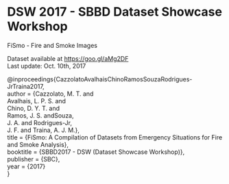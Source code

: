 # DSW 2017 - SBBD Dataset Showcase Workshop

FiSmo - Fire and Smoke Images

Dataset available at https://goo.gl/aMg2DF  
Last update: Oct. 10th, 2017

@inproceedings{CazzolatoAvalhaisChinoRamosSouzaRodrigues-JrTraina2017,  
    author    = {Cazzolato, M. T. and  
                  Avalhais, L. P. S. and  
                  Chino, D. Y. T. and  
                  Ramos, J. S. andSouza,  
									J. A. and Rodrigues-Jr,  
									J. F. and Traina, A. J. M.},  
    title     = {FiSmo: A Compilation of Datasets from Emergency Situations for Fire and Smoke Analysis},  
    booktitle = {SBBD2017 - DSW (Dataset Showcase Workshop)},  
    publisher = {SBC},  
    year      = {2017}  
}
